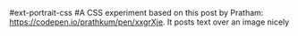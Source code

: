 #ext-portrait-css
#A CSS experiment based on this post by Pratham: https://codepen.io/prathkum/pen/xxgrXje. It posts text over an image nicely


